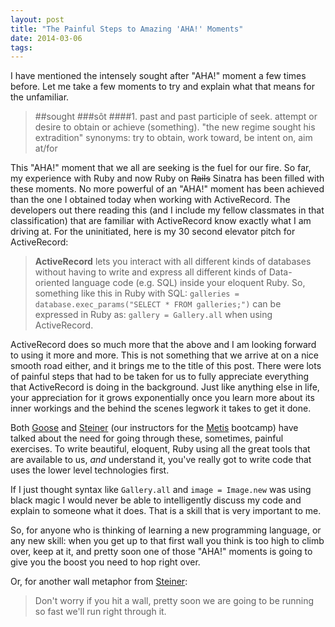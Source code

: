 ```yaml
---
layout: post
title: "The Painful Steps to Amazing 'AHA!' Moments"
date: 2014-03-06
tags:
---
```


I have mentioned the intensely sought after "AHA!" moment a few times before. Let me take a few moments to try and explain what that means for the unfamiliar.  

>##sought
>###sôt
>####1. past and past participle of seek.
attempt or desire to obtain or achieve (something).
"the new regime sought his extradition"
synonyms:	try to obtain, work toward, be intent on, aim at/for 

This "AHA!" moment that we all are seeking is the fuel for our fire. So far, my experience with Ruby and now Ruby on ~~Rails~~ Sinatra has been filled with these moments. No more powerful of an "AHA!" moment has been achieved than the one I obtained today when working with ActiveRecord. The developers out there reading this (and I include my fellow classmates in that classification) that are familiar with ActiveRecord know exactly what I am driving at. For the uninitiated, here is my 30 second elevator pitch for ActiveRecord:
> **ActiveRecord** lets you interact with all different kinds of databases without having to write and express all different kinds of Data-oriented language code (e.g. SQL) inside your eloquent Ruby. So, something like this in Ruby with SQL: `galleries = database.exec_params("SELECT * FROM galleries;")` can be expressed in Ruby as: `gallery = Gallery.all` when using ActiveRecord.

ActiveRecord does so much more that the above and I am looking forward to using it more and more. This is not something that we arrive at on a nice smooth road either, and it brings me to the title of this post. There were lots of painful steps that had to be taken for us to fully appreciate everything that ActiveRecord is doing in the background. Just like anything else in life, your appreciation for it grows exponentially once you learn more about its inner workings and the behind the scenes legwork it takes to get it done.

Both [Goose](http://twitter.com/halogenandtoast) and [Steiner](http://twitter.com/josh_steiner) (our instructors for the [Metis](http://thisismetis.com) bootcamp) have talked about the need for going through these, sometimes, painful exercises. To write beautiful, eloquent, Ruby using all the great tools that are available to us, *and* understand it, you've really got to write code that uses the lower level technologies first. 

If I just thought syntax like `Gallery.all` and `image = Image.new` was using black magic I would never be able to intelligently discuss my code and explain to someone what it does. That is a skill that is very important to me. 

So, for anyone who is thinking of learning a new programming language, or any  new skill: when you get up to that first wall you think is too high to climb over, keep at it, and pretty soon one of those "AHA!" moments is going to give you the boost you need to hop right over.

Or, for another wall metaphor from [Steiner](http://twitter.com/josh_steiner):
>Don't worry if you hit a wall, pretty soon we are going to be running so fast we'll run right through it.

